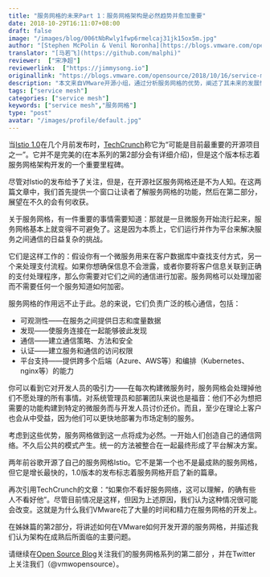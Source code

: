 ```yaml
---
title: "服务网格的未来Part 1：服务网格架构是必然趋势并愈加重要"
date: 2018-10-29T16:11:07+08:00
draft: false
image: "/images/blog/006tNbRwly1fwp6rmelcaj31jk15ox5m.jpg"
author: "[Stephen McPolin & Venil Noronha](https://blogs.vmware.com/opensource/author/opensourceteam/)"
translator: "[马若飞](https://github.com/malphi)"
reviewer:  ["宋净超"]
reviewerlink:  ["https://jimmysong.io"]
originallink: "https://blogs.vmware.com/opensource/2018/10/16/service-mesh-architectures-inevitable/"
description: "本文来自VMware开源小组，通过分析服务网格的优势，阐述了其未来的发展情况。"
tags: ["service mesh"]
categories: ["service mesh"]
keywords: ["service mesh","服务网格"]
type: "post"
avatar: "/images/profile/default.jpg"
---
```


当[Istio 1.0](https://istio.io/)在几个月前发布时，[TechCrunch](https://techcrunch.com/2018/07/31/the-open-source-istio-service-mesh-for-microservices-hits-version-1-0/)称它为“可能是目前最重要的开源项目之一”。它并不是完美的(在本系列的第2部分会有详细介绍)，但是这个版本标志着服务网格架构开发的一个重要里程碑。

尽管对Istio的发布给予了关注，但是，在开源社区服务网格还是不为人知。在这两篇文章中，我们首先提供一个窗口让读者了解服务网格的功能，然后在第二部分，展望在不久的会有何收获。

关于服务网格，有一件重要的事情需要知道：那就是一旦微服务开始流行起来，服务网格基本上就变得不可避免了。这是因为本质上，它们运行并作为平台来解决服务之间通信的日益复杂的挑战。

它们是这样工作的：假设你有一个微服务用来在客户数据库中查找支付方式，另一个来处理支付流程。如果你想确保信息不会泄露，或者你要将客户信息关联到正确的支付处理程序，那么你需要对它们之间的通信进行加密。服务网格可以处理加密而不需要任何一个服务知道如何加密。

服务网格的作用远不止于此。总的来说，它们负责广泛的核心通信，包括：

- 可观测性——在服务之间提供日志和度量数据
- 发现——使服务连接在一起能够彼此发现
- 通信——建立通信策略、方法和安全
- 认证——建立服务和通信的访问权限
- 平台支持——提供跨多个后端（Azure、AWS等）和编排（Kubernetes、nginx等）的能力

你可以看到它对开发人员的吸引力——在每次构建微服务时，服务网格会处理掉他们不愿处理的所有事情。对系统管理员和部署团队来说也是福音：他们不必为想把需要的功能构建到特定的微服务而与开发人员讨价还价。而且，至少在理论上客户也会从中受益，因为他们可以更快地部署为市场定制的服务。

考虑到这些优势，服务网格做到这一点将成为必然。一开始人们创造自己的通信网络。不久后公共的模式产生。统一的方法被整合在一起最终形成了平台解决方案。

两年前谷歌开源了自己的服务网格Istio。它不是第一个也不是最成熟的服务网格，但它是增长最快的，1.0版本的发布标志着服务网格开启了新的篇章。

再次引用TechCrunch的文章：“如果你不看好服务网络，这可以理解，的确有些人不看好他”。尽管目前情况是这样，但因为上述原因，我们认为这种情况很可能会改变。这就是为什么我们VMware花了大量的时间和精力在服务网格的开发上。

在姊妹篇的第2部分，将讲述如何在VMware如何开发开源的服务网格，并描述我们认为架构在成熟后所面临的主要问题。

请继续在[Open Source Blog](https://blogs.vmware.com/opensource/)关注我们的服务网格系列的第二部分 ，并在Twitter上关注我们（@vmwopensource）。
